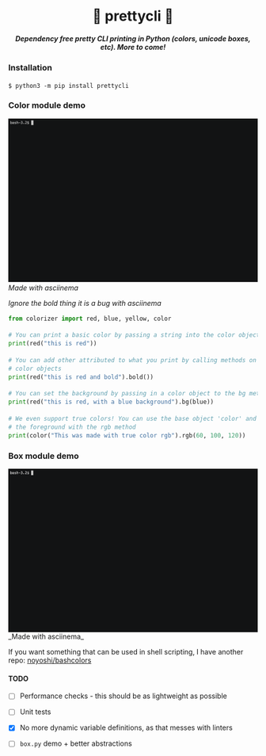 <h1 align="center">🎨 prettycli 🌟</h1>
<h5 align="center">
<i align="center">Dependency free pretty CLI printing in Python (colors, unicode boxes, etc). More to come!</i></h5>

### Installation
`$ python3 -m pip install prettycli`

### Color module demo
![Demo Gif](docs/demo.gif)
_Made with asciinema_

_Ignore the bold thing it is a bug with asciinema_

```py
from colorizer import red, blue, yellow, color

# You can print a basic color by passing a string into the color object
print(red("this is red"))

# You can add other attributed to what you print by calling methods on the
# color objects
print(red("this is red and bold").bold())

# You can set the background by passing in a color object to the bg method
print(red("this is red, with a blue background").bg(blue))

# We even support true colors! You can use the base object 'color' and modify
# the foreground with the rgb method
print(color("This was made with true color rgb").rgb(60, 100, 120))
```

### Box module demo
<img align="center" src="docs/box.gif" width="600" />
_Made with asciinema_

If you want something that can be used in shell scripting, I have another repo: [noyoshi/bashcolors](https://github.com/noyoshi/bashcolors)

#### TODO
- [ ] Performance checks - this should be as lightweight as possible
- [ ] Unit tests
- [x] No more dynamic variable definitions, as that messes with linters
- [ ] `box.py` demo + better abstractions

